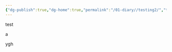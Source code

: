 ```yaml
---
{"dg-publish":true,"dg-home":true,"permalink":"/01-diary//testing2/","tags":["gardenEntry"],"dgPassFrontmatter":true}
---
```



test

a

ygh